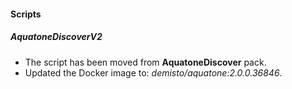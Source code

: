 
#### Scripts
##### AquatoneDiscoverV2
- The script has been moved from **AquatoneDiscover** pack.
- Updated the Docker image to: *demisto/aquatone:2.0.0.36846*.
